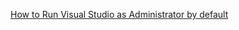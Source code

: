 ﻿[How to Run Visual Studio as Administrator by default](http://stackoverflow.com/questions/9654833/how-to-run-visual-studio-as-administrator-by-default)